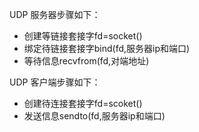 UDP 服务器步骤如下：
- 创建等链接套接字fd=socket()
- 绑定待链接套接字bind(fd,服务器ip和端口)
- 等待信息recvfrom(fd,对端地址)

UDP 客户端步骤如下：
- 创建待连接套接字fd=scoket()
- 发送信息sendto(fd,服务器ip和端口)
